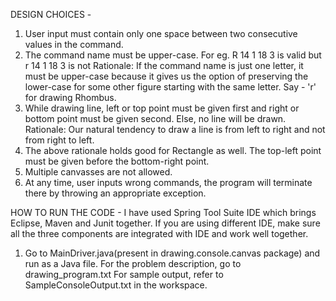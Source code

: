 
DESIGN CHOICES - 
1. User input must contain only one space between two consecutive values in the command.
2. The command name must be upper-case. For eg. R 14 1 18 3 is valid but r 14 1 18 3 is not
Rationale: If the command name is just one letter, it must be upper-case because it gives us the option of preserving the lower-case for some other figure starting with the same letter. Say - 'r' for drawing Rhombus.
3. While drawing line, left or top point must be given first and right or bottom point must be given second. Else, no line will be drawn.
Rationale: Our natural tendency to draw a line is from left to right and not from right to left.
4. The above rationale holds good for Rectangle as well. The top-left point must be given before
the bottom-right point.
5. Multiple canvasses are not allowed.
6. At any time, user inputs wrong commands, the program will terminate there by throwing an appropriate exception.


 HOW TO RUN THE CODE - 
 I have used Spring Tool Suite IDE which brings Eclipse,
 Maven and Junit together. If you are using different IDE, make sure all the three components are integrated with IDE and work well together.
 
 1. Go to MainDriver.java(present in drawing.console.canvas package) and run as a Java file.
  For the problem description, go to drawing_program.txt
  For sample output, refer to SampleConsoleOutput.txt in the workspace.
 
